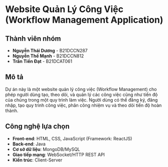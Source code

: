 # Website Quản Lý Công Việc (Workflow Management Application)

## Thành viên nhóm
- **Nguyễn Thái Dương** - B21DCCN287
- **Nguyễn Thế Mạnh** - B21DCCN812
- **Trần Tiến Đạt** - B21DCAT061

## Mô tả
Dự án này là một website quản lý công việc (Workflow Management) cho phép người dùng tạo, theo dõi, và quản lý các công việc cũng như tiến độ của chúng trong một quy trình làm việc. Người dùng có thể đăng ký, đăng nhập, tạo quy trình công việc, phân công nhiệm vụ và theo dõi tiến độ hoàn thành.

## Công nghệ lựa chọn
- **Front-end**: HTML, CSS, JavaScript (Framework: ReactJS)
- **Back-end**: Java
- **Cơ sở dữ liệu**: MongoDB/MySQL
- **Giao tiếp mạng**: WebSocket/HTTP REST API
- **Kiến trúc**: Client-Server
